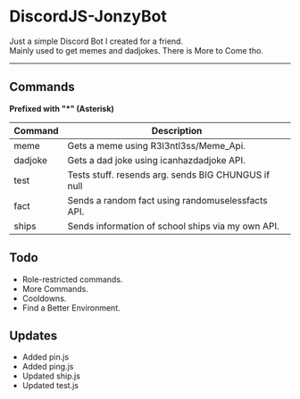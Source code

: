 # DiscordJS-JonzyBot

Just a simple Discord Bot I created for a friend.  
Mainly used to get memes and dadjokes. There is More to Come tho.  
___

## Commands  
**Prefixed with "\*" (Asterisk)**

| Command       | Description                                             |
|---------------|---------------------------------------------------------|
|meme           |Gets a meme using R3l3ntl3ss/Meme_Api.                   |
|dadjoke        |Gets a dad joke using icanhazdadjoke API.                |
|test           |Tests stuff. resends arg. sends BIG CHUNGUS if null      |
|fact           |Sends a random fact using randomuselessfacts API.        |
|ships          |Sends information of school ships via my own API.        |  
  
  
## Todo
* Role-restricted commands.
* More Commands.
* Cooldowns.
* Find a Better Environment.

## Updates
* Added pin.js
* Added ping.js
* Updated ship.js 
* Updated test.js

<!-- **Visit My Github**  
[Github](https://github.com/redstripez08 "Mah super kewl GitHub") -->
